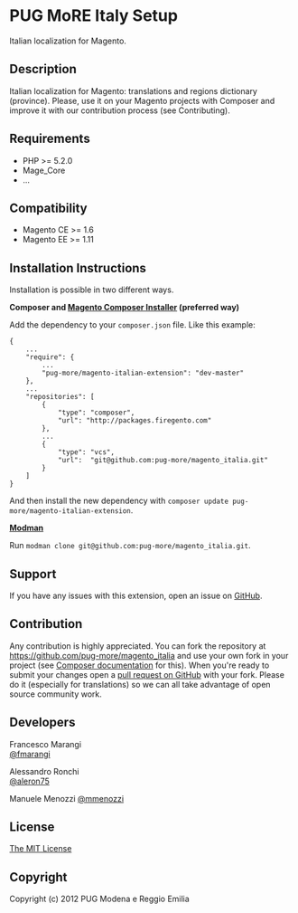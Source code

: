 PUG MoRE Italy Setup
=====================
Italian localization for Magento.


Description
-----------
Italian localization for Magento: translations and regions dictionary (province).
Please, use it on your Magento projects with Composer and improve it with our contribution process (see Contributing).

Requirements
------------
- PHP >= 5.2.0
- Mage_Core
- ...

Compatibility
-------------
- Magento CE >= 1.6
- Magento EE >= 1.11

Installation Instructions
-------------------------
Installation is possible in two different ways.

**Composer and [Magento Composer Installer](https://github.com/magento-hackathon/magento-composer-installer) (preferred way)**

Add the dependency to your `composer.json` file. Like this example:
```
{
    ...
    "require": {
        ...
        "pug-more/magento-italian-extension": "dev-master"
    },
    ...
    "repositories": [
        {
            "type": "composer",
            "url": "http://packages.firegento.com"
        },
        ...
        {
            "type": "vcs",
            "url":  "git@github.com:pug-more/magento_italia.git"
        }
    ]
}
```
And then install the new dependency with `composer update pug-more/magento-italian-extension`.

**[Modman](https://github.com/colinmollenhour/modman)**

Run `modman clone git@github.com:pug-more/magento_italia.git`.


Support
-------
If you have any issues with this extension, open an issue on [GitHub](https://github.com/pug-more/magento_italia/issues).

Contribution
------------
Any contribution is highly appreciated.
You can fork the repository at https://github.com/pug-more/magento_italia and use your own fork in your project (see [Composer documentation](https://getcomposer.org/doc/05-repositories.md#loading-a-package-from-a-vcs-repository) for this).
When you're ready to submit your changes open a [pull request on GitHub](https://help.github.com/articles/using-pull-requests) with your fork.
Please do it (especially for translations) so we can all take advantage of open source community work.

Developers
----------
Francesco Marangi  
[@fmarangi](https://twitter.com/fmarangi)

Alessandro Ronchi   
[@aleron75](https://twitter.com/aleron75)

Manuele Menozzi
[@mmenozzi](https://twitter.com/mmenozzi)

License
-------
[The MIT License](http://opensource.org/licenses/MIT)

Copyright
---------
Copyright (c) 2012 PUG Modena e Reggio Emilia
